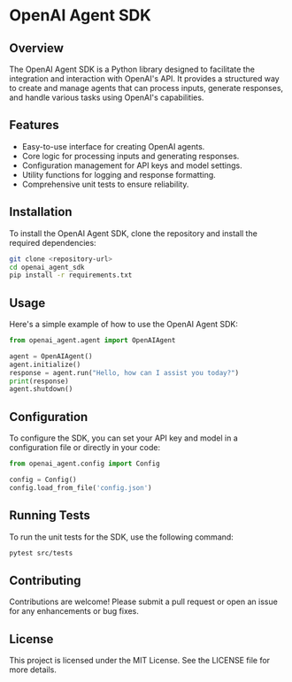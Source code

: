 # OpenAI Agent SDK

## Overview
The OpenAI Agent SDK is a Python library designed to facilitate the integration and interaction with OpenAI's API. It provides a structured way to create and manage agents that can process inputs, generate responses, and handle various tasks using OpenAI's capabilities.

## Features
- Easy-to-use interface for creating OpenAI agents.
- Core logic for processing inputs and generating responses.
- Configuration management for API keys and model settings.
- Utility functions for logging and response formatting.
- Comprehensive unit tests to ensure reliability.

## Installation
To install the OpenAI Agent SDK, clone the repository and install the required dependencies:

```bash
git clone <repository-url>
cd openai_agent_sdk
pip install -r requirements.txt
```

## Usage
Here's a simple example of how to use the OpenAI Agent SDK:

```python
from openai_agent.agent import OpenAIAgent

agent = OpenAIAgent()
agent.initialize()
response = agent.run("Hello, how can I assist you today?")
print(response)
agent.shutdown()
```

## Configuration
To configure the SDK, you can set your API key and model in a configuration file or directly in your code:

```python
from openai_agent.config import Config

config = Config()
config.load_from_file('config.json')
```

## Running Tests
To run the unit tests for the SDK, use the following command:

```bash
pytest src/tests
```

## Contributing
Contributions are welcome! Please submit a pull request or open an issue for any enhancements or bug fixes.

## License
This project is licensed under the MIT License. See the LICENSE file for more details.
